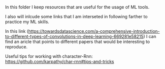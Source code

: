 In this folder I keep resources that are useful for the usage of ML tools.

I also will inlcude some links that I am interseted in following farther to practice my ML skills.

In this link (https://towardsdatascience.com/a-comprehensive-introduction-to-different-types-of-convolutions-in-deep-learning-669281e58215)
I can find an aricle that points to different papers that would be interesting to reproduce.

Useful tips for working with character-Rnn:
https://github.com/karpathy/char-rnn#tips-and-tricks
